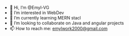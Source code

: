 - 👋 Hi, I’m @Emyl-VG
- 👀 I’m interested in WebDev
- 🌱 I’m currently learning MERN stacl
- 💞️ I’m looking to collaborate on Java and angular projects
- 📫 How to reach me: emylwork2000@gmail.com

